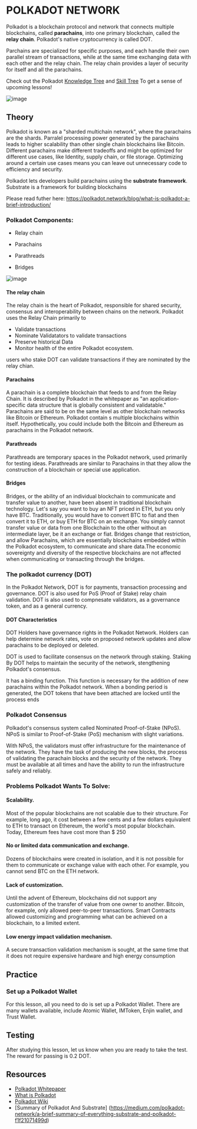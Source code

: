 # POLKADOT NETWORK

Polkadot is a blockchain protocol and network that connects multiple blockchains, called **parachains**, into one primary blockchain, called the **relay chain**. Polkadot's native cryptocurrency is called DOT.

Parchains are specialized for specific purposes, and each handle their own parallel stream of transactions, while at the same time exchanging data with each other and the relay chain. The relay chain provides a layer of security for itself and all the parachains. 

Check out the Polkadot [Knowledge Tree](https://github.com/BlockDevsUnited/learn-and-earn/blob/master/Lessons/English/L_EARN/CryptoCurrencies/Polkadot/Polkadot_Knowledge_Tree.jpg) and [Skill Tree](https://github.com/BlockDevsUnited/learn-and-earn/blob/master/Lessons/English/L_EARN/CryptoCurrencies/Polkadot/Polkadot_Skill_Tree.jpg) To get a sense of upcoming lessons!

![image](https://user-images.githubusercontent.com/58176712/133651482-17e1b88e-a71f-4274-adbe-1a788f439741.png)

## Theory

Polkadot is known as a "sharded multichain network", where the parachains are the shards. Parralel processing power generated by the parachains leads to higher scalability than other single chain blockchains like Bitcoin.  Different parachains make different tradeoffs and might be optimized for different use cases, like Identity, supply chain, or file storage. Optimizing around a certain use cases means you can leave out unnecessary code to efficiency and security.

Polkadot lets developers build parachains using the **substrate framework**. Substrate is a framework for building blockchains

Please read futher here: https://polkadot.network/blog/what-is-polkadot-a-brief-introduction/

### Polkadot Components:

* Relay chain

* Parachains

* Parathreads

* Bridges

![image](https://user-images.githubusercontent.com/58176712/133652249-cd4c4747-5202-42c5-b521-00d3d6a18917.png)



#### The relay chain

The relay chain is the heart of Polkadot, responsible for shared security, consensus and interoperability between chains on the network. Polkadot uses the Relay Chain primarily to 

* Validate transactions
* Nominate Validatators to validate transactions
* Preserve historical Data
* Monitor health of the entire Polkadot ecosystem.

users who stake DOT can validate transactions if they are nominated by the relay chian.

#### Parachains

A parachain is a complete blockchain that feeds to and from the Relay Chain. It is described by Polkadot in the whitepaper as "an application-specific data structure that is globally consistent and validatable."
Parachains are said to be on the same level as other blockchain networks like Bitcoin or Ethereum. Polkadot contain s multiple blockchains within itself. Hypothetically, you could include both the Bitcoin and Ethereum as parachains in the Polkadot network. 

#### Parathreads

Parathreads are temporary spaces in the Polkadot network, used primarily for testing ideas.
Parathreads are similar to Parachains in that they allow the construction of a blockchain or special use application.

#### Bridges

Bridges, or the ability of an individual blockchain to communicate and transfer value to another, have been absent in traditional blockchain technology.
Let's say you want to buy an NFT priced in ETH, but you only have BTC. Traditionally, you would have to convert BTC to fiat and then convert it to ETH, or buy ETH for BTC on an exchange. You simply cannot transfer value or data from one Blockchain to the other without an intermediate layer, be it an exchange or fiat.
Bridges change that restriction, and allow Parachains, which are essentially blockchains embedded within the Polkadot ecosystem, to communicate and share data.The economic sovereignty and diversity of the respective blockchains are not affected when communicating or transacting through the bridges.

### The polkadot currency (DOT)

In the Polkadot Network, DOT is for payments, transaction processing and governance. DOT is also used for PoS (Proof of Stake) relay chain validation. DOT is also used to compnesate validators, as a governance token, and as a general currency.

#### DOT Characteristics

DOT Holders have governance rights in the Polkadot Network. Holders can help determine network rates, vote on proposed network updates and allow parachains to be deployed or deleted. 

DOT is used to facilitate consensus on the network through staking. Staking By DOT helps to maintain the security of the network, stengthening Polkadot's consensus.

It has a binding function. This function is necessary for the addition of new parachains within the Polkadot network. When a bonding period is generated, the DOT tokens that have been attached are locked until the process ends

### Polkadot Consensus

Polkadot's consensus system called Nominated Proof-of-Stake (NPoS). NPoS is similar to Proof-of-Stake (PoS) mechanism with slight variations.

With NPoS, the validators must offer infrastructure for the maintenance of the network. They have the task of producing the new blocks, the process of validating the parachain blocks and the security of the network. They must be available at all times and have the ability to run the infrastructure safely and reliably.

### Problems Polkadot Wants To Solve:

#### Scalability.


Most of the popular blockchains are not scalable due to their structure.
For example, long ago, it cost between a few cents and a few dollars equivalent to ETH to transact on Ethereum, the world's most popular blockchain. Today, Ethereum fees have cost more than $ 250

#### No or limited data communication and exchange.


Dozens of blockchains were created in isolation, and it is not possible for them to communicate or exchange value with each other. For example, you cannot send BTC on the ETH network.

#### Lack of customization.


Until the advent of Ethereum, blockchains did not support any customization of the transfer of value from one owner to another. Bitcoin, for example, only allowed peer-to-peer transactions. Smart Contracts allowed customizing and programming what can be achieved on a blockchain, to a limited extent.


#### Low energy impact validation mechanism.

A secure transaction validation mechanism is sought, at the same time that it does not require expensive hardware and high energy consumption

## Practice

### Set up a Polkadot Wallet

For this lesson, all you need to do is set up a Polkadot Wallet. There are many wallets available, include Atomic Wallet, IMToken, Enjin wallet, and Trust Wallet.

## Testing

After studying this lesson, let us know when you are ready to take the test.  The reward for passing is 0.2 DOT. 

## Resources

* [Polkadot Whitepaper](https://polkadot.network/PolkaDotPaper.pdf)
* [What is Polkadot](https://polkadot.network/blog/what-is-polkadot-a-brief-introduction)
* [Polkadot Wiki](https://wiki.polkadot.network/)
* [Summary of Polkadot And Substrate] (https://medium.com/polkadot-network/a-brief-summary-of-everything-substrate-and-polkadot-f1f21071499d)

